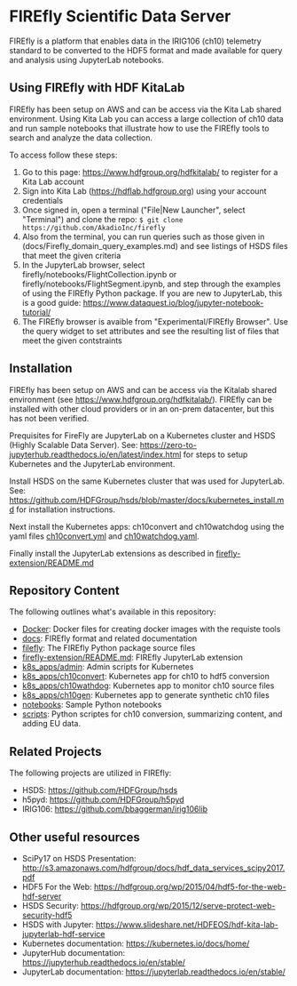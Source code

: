 FIREfly Scientific Data Server
==============================

FIREfly is a platform that enables data in the IRIG106 (ch10) telemetry standard to be converted to the HDF5 format and made available for query and analysis using JupyterLab notebooks.

Using FIREfly with HDF KitaLab
------------------------------

FIREfly has been setup on AWS and can be access via the Kita Lab shared environment. Using Kita Lab you can access a large collection of ch10 data and run sample notebooks that illustrate how to use the FIREfly tools to search and analyze the data collection.

To access follow these steps:

1. Go to this page: <https://www.hdfgroup.org/hdfkitalab/> to register for a Kita Lab account
2. Sign into Kita Lab (<https://hdflab.hdfgroup.org>) using your account credentials
3. Once signed in, open a terminal ("File|New Launcher", select "Terminal") and clone the repo: `$ git clone https://github.com/AkadioInc/firefly`
4. Also from the terminal, you can run queries such as those given in (docs/Firefly_domain_query_examples.md) and see listings of HSDS files that meet the given criteria
5. In the JupyterLab browser, select firefly/notebooks/FlightCollection.ipynb or firefly/notebooks/FlightSegment.ipynb, and step through the examples of using the FIREfly Python package.  If you are new to JupyterLab, this is a good guide: <https://www.dataquest.io/blog/jupyter-notebook-tutorial/>
6. The FIREfly browser is avaible from "Experimental/FIREfly Browser". Use the query widget to set attributes and see the resulting list of files that meet the given contstraints


Installation
------------

FIREfly has been setup on AWS and can be access via the Kitalab shared environment (see <https://www.hdfgroup.org/hdfkitalab/>).  FIREfly can be installed with other cloud providers or in an on-prem datacenter, but this has not been verified.

Prequisites for FireFly are JupyterLab on a Kubernetes cluster and HSDS (Highly Scalable Data Server).  See: <https://zero-to-jupyterhub.readthedocs.io/en/latest/index.html> for steps to setup Kubernetes and the JupyterLab environment.

Install HSDS on the same Kubernetes cluster that was used for JupyterLab.  See: <https://github.com/HDFGroup/hsds/blob/master/docs/kubernetes_install.md> for installation instructions.

Next install the Kubernetes apps: ch10convert and ch10watchdog using the yaml files [ch10convert.yml](k8s_apps/ch10convert/ch10convert.yml) and [ch10watchdog.yaml](k8s_apps/ch10watchdog/ch10watchdog.yml).

Finally install the JupyterLab extensions as described in [firefly-extension/README.md](jupyterlab/firefly-extension/README.md)

Repository Content
------------------

The following outlines what's available in this repository:

* [Docker](docker/README.md): Docker files for creating docker images with the requiste tools
* [docs](docs/FIREFly_HDF5_Format.md): FIREfly format and related documentation
* [filefly](firefly): The FIREfly Python package source files
* [firefly-extension/README.md](jupyterlab/firefly-extension/README.md): FIREfly JupyterLab extension
* [k8s_apps/admin](k8s_apps/admin): Admin scripts for Kubernetes
* [k8s_apps/ch10convert](k8s_apps/ch10convert): Kubernetes app for ch10 to hdf5 conversion
* [k8s_apps/ch10wathdog](k8s_apps/ch10watchdog): Kubernetes app to monitor ch10 source files
* [k8s_apps/ch10gen](k8s_apps/ch10gen): Kubernetes app to generate synthetic ch10 files
* [notebooks](notebooks): Sample Python notebooks
* [scripts](scripts): Python scriptes for ch10 conversion, summarizing content, and adding EU data.


Related Projects
----------------

The following projects are utilized in FIREfly:

* HSDS: <https://github.com/HDFGroup/hsds>
* h5pyd: <https://github.com/HDFGroup/h5pyd>
* IRIG106: <https://github.com/bbaggerman/irig106lib>

Other useful resources
----------------------

* SciPy17 on HSDS Presentation: <http://s3.amazonaws.com/hdfgroup/docs/hdf_data_services_scipy2017.pdf>
* HDF5 For the Web: <https://hdfgroup.org/wp/2015/04/hdf5-for-the-web-hdf-server>
* HSDS Security: <https://hdfgroup.org/wp/2015/12/serve-protect-web-security-hdf5>
* HSDS with Jupyter: <https://www.slideshare.net/HDFEOS/hdf-kita-lab-jupyterlab-hdf-service>
* Kubernetes documentation: <https://kubernetes.io/docs/home/>
* JupyterHub documentation: <https://jupyterhub.readthedocs.io/en/stable/>
* JupyterLab documentation: <https://jupyterlab.readthedocs.io/en/stable/>